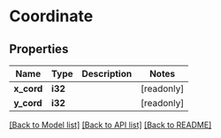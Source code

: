 # Coordinate

## Properties

Name | Type | Description | Notes
------------ | ------------- | ------------- | -------------
**x_cord** | **i32** |  | [readonly]
**y_cord** | **i32** |  | [readonly]

[[Back to Model list]](../README.md#documentation-for-models) [[Back to API list]](../README.md#documentation-for-api-endpoints) [[Back to README]](../README.md)


